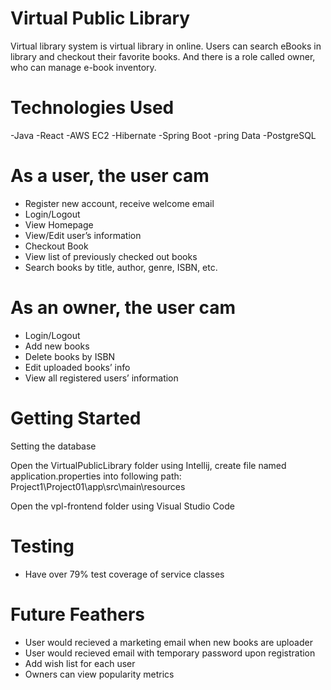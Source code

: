 # Virtual Public Library
Virtual library system is virtual library in online. Users can search eBooks in library and checkout their favorite books. And there is a role called owner, who can manage e-book inventory.

# Technologies Used
-Java
-React
-AWS EC2
-Hibernate
-Spring Boot
-pring Data
-PostgreSQL

# As a user, the user cam
- Register new account, receive welcome email
- Login/Logout
- View Homepage
- View/Edit user’s information
- Checkout Book 
- View list of previously checked out books
- Search books by title, author, genre, ISBN, etc.

# As an owner, the user cam
- Login/Logout
- Add new books
- Delete books by ISBN
- Edit uploaded books’ info
- View all registered users’ information

# Getting Started
Setting the database 

Open the VirtualPublicLibrary folder using Intellij, create file named application.properties into following path: Project1\Project01\app\src\main\resources

Open the vpl-frontend folder using Visual Studio Code



# Testing
- Have over 79% test coverage of service classes


# Future Feathers
- User would recieved a marketing email when new books are uploader
- User would recieved email with temporary password upon registration
- Add wish list for each user
- Owners can view popularity metrics




